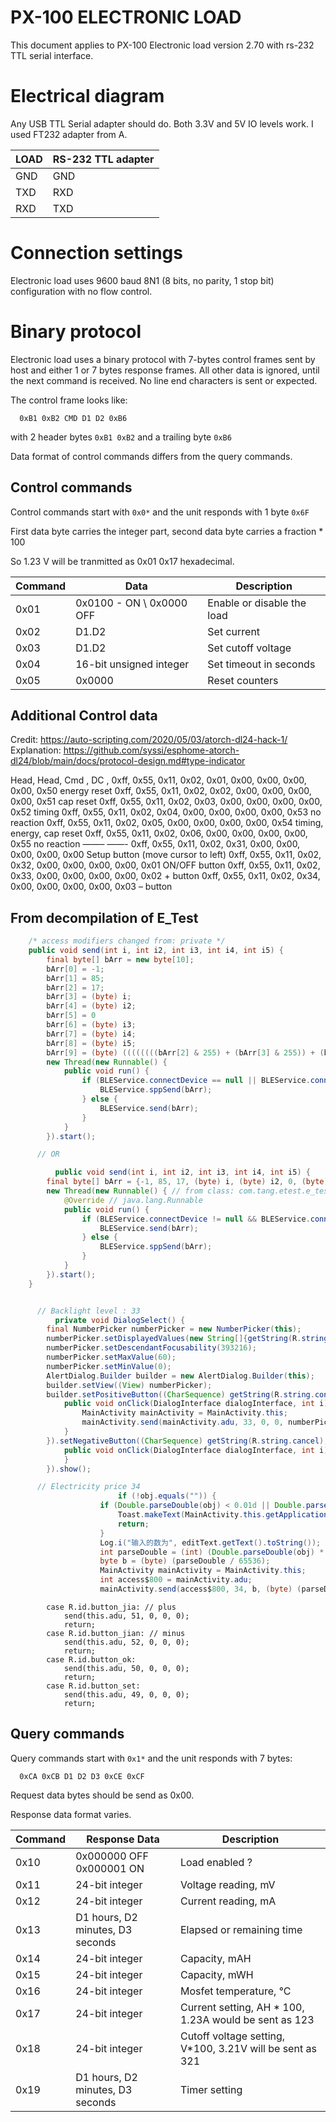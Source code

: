 # PX-100 ELECTRONIC LOAD


This document applies to PX-100 Electronic load version 2.70 with rs-232 TTL serial interface.

# Electrical diagram

Any USB TTL Serial adapter should do. Both 3.3V and 5V IO levels work. I used FT232 adapter from A.


| LOAD | RS-232 TTL adapter |
| -- | -- |
| GND | GND |
| TXD | RXD |
| RXD | TXD |

# Connection settings

Electronic load uses 9600 baud 8N1 (8 bits, no parity, 1 stop bit) configuration with no flow control.

# Binary protocol

Electronic load uses a binary protocol with 7-bytes control frames sent by host and either 1 or 7 bytes response frames. All other data is ignored, until the next command is received.
No line end characters is sent or expected.

The control frame looks like:
```
  0xB1 0xB2 CMD D1 D2 0xB6
```

with 2 header bytes `0xB1 0xB2` and a trailing byte `0xB6`

Data format of control commands differs from the query commands.

## Control commands
Control commands start with `0x0*` and the unit responds with 1 byte `0x6F`

First data byte carries the integer part, second data byte carries a fraction * 100

So 1.23 V will be tranmitted as 0x01 0x17 hexadecimal.

| Command | Data | Description |
| -- | -- | -- |
| 0x01 | 0x0100 - ON \ 0x0000 OFF | Enable or disable the load
| 0x02 | D1.D2  | Set current
| 0x03 | D1.D2  | Set cutoff voltage
| 0x04 | 16-bit unsigned integer | Set timeout in seconds
| 0x05 | 0x0000 | Reset counters

## Additional Control data

Credit: https://auto-scripting.com/2020/05/03/atorch-dl24-hack-1/
Explanation: https://github.com/syssi/esphome-atorch-dl24/blob/main/docs/protocol-design.md#type-indicator

Head, Head, Cmd , DC  ,
0xff, 0x55, 0x11, 0x02, 0x01, 0x00, 0x00, 0x00, 0x00, 0x50	energy reset
0xff, 0x55, 0x11, 0x02, 0x02, 0x00, 0x00, 0x00, 0x00, 0x51	cap reset
0xff, 0x55, 0x11, 0x02, 0x03, 0x00, 0x00, 0x00, 0x00, 0x52	timing
0xff, 0x55, 0x11, 0x02, 0x04, 0x00, 0x00, 0x00, 0x00, 0x53	no reaction
0xff, 0x55, 0x11, 0x02, 0x05, 0x00, 0x00, 0x00, 0x00, 0x54	timing, energy, cap reset
0xff, 0x55, 0x11, 0x02, 0x06, 0x00, 0x00, 0x00, 0x00, 0x55	no reaction
——–	——-
0xff, 0x55, 0x11, 0x02, 0x31, 0x00, 0x00, 0x00, 0x00, 0x00	Setup button
(move cursor to left)
0xff, 0x55, 0x11, 0x02, 0x32, 0x00, 0x00, 0x00, 0x00, 0x01	ON/OFF button
0xff, 0x55, 0x11, 0x02, 0x33, 0x00, 0x00, 0x00, 0x00, 0x02	+ button
0xff, 0x55, 0x11, 0x02, 0x34, 0x00, 0x00, 0x00, 0x00, 0x03	– button

## From decompilation of E_Test
```java
    /* access modifiers changed from: private */
    public void send(int i, int i2, int i3, int i4, int i5) {
        final byte[] bArr = new byte[10];
        bArr[0] = -1;
        bArr[1] = 85;
        bArr[2] = 17;
        bArr[3] = (byte) i;
        bArr[4] = (byte) i2;
        bArr[5] = 0
        bArr[6] = (byte) i3;
        bArr[7] = (byte) i4;
        bArr[8] = (byte) i5;
        bArr[9] = (byte) ((((((((bArr[2] & 255) + (bArr[3] & 255)) + (bArr[4] & 255)) + (bArr[5] & 255)) + (bArr[6] & 255)) + (bArr[7] & 255)) + (bArr[8] & 255)) ^ 68); // checksum crc
        new Thread(new Runnable() {
            public void run() {
                if (BLEService.connectDevice == null || BLEService.connectDevice.getType() != 2) {
                    BLEService.sppSend(bArr);
                } else {
                    BLEService.send(bArr);
                }
            }
        }).start();

      // OR

          public void send(int i, int i2, int i3, int i4, int i5) {
        final byte[] bArr = {-1, 85, 17, (byte) i, (byte) i2, 0, (byte) i3, (byte) i4, (byte) i5, (byte) ((((((((bArr[2] & 255) + (bArr[3] & 255)) + (bArr[4] & 255)) + (bArr[5] & 255)) + (bArr[6] & 255)) + (bArr[7] & 255)) + (bArr[8] & 255)) ^ 68)};
        new Thread(new Runnable() { // from class: com.tang.etest.e_test.MainActivity.2
            @Override // java.lang.Runnable
            public void run() {
                if (BLEService.connectDevice != null && BLEService.connectDevice.getType() == 2) {
                    BLEService.send(bArr);
                } else {
                    BLEService.sppSend(bArr);
                }
            }
        }).start();
    }


      // Backlight level : 33
          private void DialogSelect() {
        final NumberPicker numberPicker = new NumberPicker(this);
        numberPicker.setDisplayedValues(new String[]{getString(R.string.Long_black), "1", "2", "3", "4", "5", "6", "7", "8", "9", "10", "11", "12", "13", "14", "15", "16", "17", "18", "19", "20", "21", "22", "23", "24", "25", "26", "27", "28", "29", "30", "31", "32", "33", "34", "35", "36", "37", "38", "39", "40", "41", "42", "43", "44", "45", "46", "47", "48", "49", "50", "51", "52", "53", "54", "55", "56", "57", "58", "59", getString(R.string.Long_bright)});
        numberPicker.setDescendantFocusability(393216);
        numberPicker.setMaxValue(60);
        numberPicker.setMinValue(0);
        AlertDialog.Builder builder = new AlertDialog.Builder(this);
        builder.setView((View) numberPicker);
        builder.setPositiveButton((CharSequence) getString(R.string.confirm), (DialogInterface.OnClickListener) new DialogInterface.OnClickListener() {
            public void onClick(DialogInterface dialogInterface, int i) {
                MainActivity mainActivity = MainActivity.this;
                mainActivity.send(mainActivity.adu, 33, 0, 0, numberPicker.getValue());
            }
        }).setNegativeButton((CharSequence) getString(R.string.cancel), (DialogInterface.OnClickListener) new DialogInterface.OnClickListener() {
            public void onClick(DialogInterface dialogInterface, int i) {
            }
        }).show();

      // Electricity price 34
                        if (!obj.equals("")) {
                    if (Double.parseDouble(obj) < 0.01d || Double.parseDouble(obj) > 9999.99d) {
                        Toast.makeText(MainActivity.this.getApplicationContext(), MainActivity.this.getString(R.string.f5), 1).show();
                        return;
                    }
                    Log.i("输入的数为", editText.getText().toString());
                    int parseDouble = (int) (Double.parseDouble(obj) * 100.0d);
                    byte b = (byte) (parseDouble / 65536);
                    MainActivity mainActivity = MainActivity.this;
                    int access$800 = mainActivity.adu;
                    mainActivity.send(access$800, 34, b, (byte) (parseDouble / 256), (byte) (parseDouble % 256));
  ```

            case R.id.button_jia: // plus
                send(this.adu, 51, 0, 0, 0);
                return;
            case R.id.button_jian: // minus
                send(this.adu, 52, 0, 0, 0);
                return;
            case R.id.button_ok:
                send(this.adu, 50, 0, 0, 0);
                return;
            case R.id.button_set:
                send(this.adu, 49, 0, 0, 0);
                return;



## Query commands
Query commands start with `0x1*` and the unit responds with 7 bytes:

```
  0xCA 0xCB D1 D2 D3 0xCE 0xCF
```
Request data bytes should be send as 0x00.

Response data format varies.

| Command | Response Data | Description |
| -- | -- | --
| 0x10 | 0x000000 OFF 0x000001 ON | Load enabled ?
| 0x11 | 24-bit integer | Voltage reading, mV
| 0x12 | 24-bit integer | Current reading, mA
| 0x13 | D1 hours, D2 minutes, D3 seconds | Elapsed or remaining time
| 0x14 | 24-bit integer | Capacity, mAH
| 0x15 | 24-bit integer | Capacity, mWH
| 0x16 | 24-bit integer | Mosfet temperature, °C
| 0x17 | 24-bit integer | Current setting, AH * 100, 1.23A would be sent as 123
| 0x18 | 24-bit integer | Cutoff voltage setting, V*100, 3.21V will be sent as 321
| 0x19 | D1 hours, D2 minutes, D3 seconds | Timer setting

